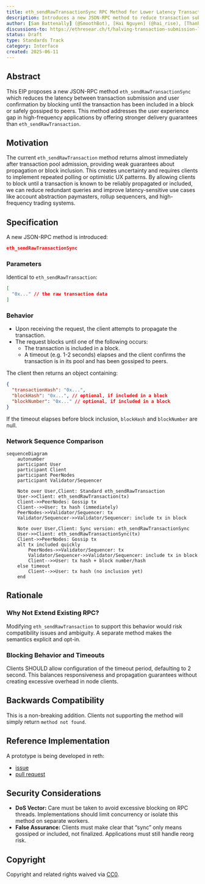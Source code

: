 ```yaml
---
title: eth_sendRawTransactionSync RPC Method for Lower Latency Transaction Submission
description: Introduces a new JSON-RPC method to reduce transaction submission latency by allowing synchronous receipt of transaction hash and block inclusion.
author: [Sam Battenally] (@SmoothBot), [Hai Nguyen] (@hai_rise), [Thanh Nguyen] (@LampardNguyen234)
discussions-to: https://ethresear.ch/t/halving-transaction-submission-latency-with-eth-sendrawtransactionsync/22482
status: Draft
type: Standards Track
category: Interface
created: 2025-06-11
---
```


## Abstract

This EIP proposes a new JSON-RPC method `eth_sendRawTransactionSync` which reduces the latency between transaction submission and user confirmation by blocking until the transaction has been included in a block or safely gossiped to peers. This method addresses the user experience gap in high-frequency applications by offering stronger delivery guarantees than `eth_sendRawTransaction`.

## Motivation

The current `eth_sendRawTransaction` method returns almost immediately after transaction pool admission, providing weak guarantees about propagation or block inclusion. This creates uncertainty and requires clients to implement repeated polling or optimistic UX patterns. By allowing clients to block until a transaction is known to be reliably propagated or included, we can reduce redundant queries and improve latency-sensitive use cases like account abstraction paymasters, rollup sequencers, and high-frequency trading systems.

## Specification

A new JSON-RPC method is introduced:

```json
eth_sendRawTransactionSync
```

### Parameters

Identical to `eth_sendRawTransaction`:

```json
[
  "0x..." // the raw transaction data
]
```

### Behavior

- Upon receiving the request, the client attempts to propagate the transaction.
- The request blocks until one of the following occurs:
  - The transaction is included in a block.
  - A timeout (e.g. 1-2 seconds) elapses and the client confirms the transaction is in its pool and has been gossiped to peers.

The client then returns an object containing:

```json
{
  "transactionHash": "0x...",
  "blockHash": "0x...", // optional, if included in a block
  "blockNumber": "0x..." // optional, if included in a block
}
```

If the timeout elapses before block inclusion, `blockHash` and `blockNumber` are null.

### Network Sequence Comparison

```mermaid
sequenceDiagram
    autonumber
    participant User
    participant Client
    participant PeerNodes
    participant Validator/Sequencer

    Note over User,Client: Standard eth_sendRawTransaction
    User->>Client: eth_sendRawTransaction(tx)
    Client->>PeerNodes: Gossip tx
    Client-->>User: tx hash (immediately)
    PeerNodes->>Validator/Sequencer: tx
    Validator/Sequencer->>Validator/Sequencer: include tx in block

    Note over User,Client: Sync version: eth_sendRawTransactionSync
    User->>Client: eth_sendRawTransactionSync(tx)
    Client->>PeerNodes: Gossip tx
    alt tx included quickly
        PeerNodes->>Validator/Sequencer: tx
        Validator/Sequencer->>Validator/Sequencer: include tx in block
        Client-->>User: tx hash + block number/hash
    else timeout
        Client-->>User: tx hash (no inclusion yet)
    end
```

## Rationale

### Why Not Extend Existing RPC?

Modifying `eth_sendRawTransaction` to support this behavior would risk compatibility issues and ambiguity. A separate method makes the semantics explicit and opt-in.

### Blocking Behavior and Timeouts

Clients SHOULD allow configuration of the timeout period, defaulting to 2 second. This balances responsiveness and propagation guarantees without creating excessive overhead in node clients.

## Backwards Compatibility

This is a non-breaking addition. Clients not supporting the method will simply return `method not found`.

## Reference Implementation

A prototype is being developed in reth:
- [issue](https://github.com/paradigmxyz/reth/issues/16674)
- [pull request](https://github.com/paradigmxyz/reth/pull/16683)

## Security Considerations

- **DoS Vector:** Care must be taken to avoid excessive blocking on RPC threads. Implementations should limit concurrency or isolate this method on separate workers.
- **False Assurance:** Clients must make clear that “sync” only means gossiped or included, not finalized. Applications must still handle reorg risk.

## Copyright

Copyright and related rights waived via [CC0](../LICENSE.md).
